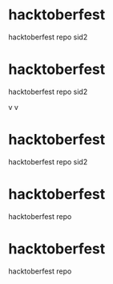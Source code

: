 # hacktoberfest
hacktoberfest repo
sid2

# hacktoberfest
hacktoberfest repo
sid2


v
v

# hacktoberfest
hacktoberfest repo
sid2
# hacktoberfest
hacktoberfest repo


# hacktoberfest
hacktoberfest repo
